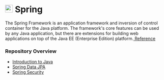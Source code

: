 <h1><img src="https://www.vectorlogo.zone/logos/springio/springio-icon.svg" alt="spring" width="25" height="25"/>  Spring</h1>
<p>
The Spring Framework is an application framework and inversion of control container for the Java platform. The framework's core features can be used by any Java application, but there are extensions for building web applications on top of the Java EE (Enterprise Edition) platform.<a href="https://spring.io/projects" target="_blank" rel="noreferrer" title="Spring Docs"> Reference</a>
</p>

### Repository Overview

- [Introduction to Java](learn_spring/tree/introduction_to_java)
- [Spring Data JPA](https://github.com/kennyroyelphej/learn_spring/tree/spring_data_jpa)
- [Spring Security](https://github.com/kennyroyelphej/learn_spring/tree/spring_security)
